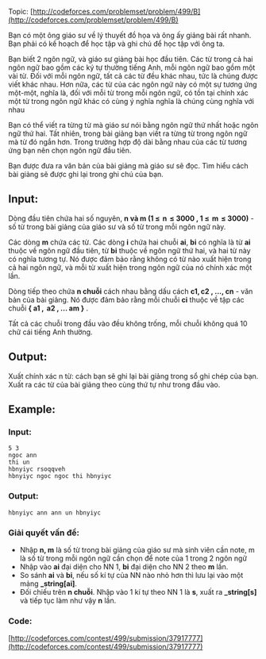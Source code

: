 Topic: [http://codeforces.com/problemset/problem/499/B](http://codeforces.com/problemset/problem/499/B)

Bạn có một ông giáo sư về lý thuyết đồ họa và ông ấy giảng bài rất nhanh. Bạn phải có kế hoạch để học tập và ghi chú để học tập với ông ta.

Bạn biết 2 ngôn ngữ, và giáo sư giảng bài học đầu tiên. Các từ trong cả hai ngôn ngữ bao gồm các ký tự thường tiếng Anh, mỗi ngôn ngữ bao gồm một vài từ. Đối với mỗi ngôn ngữ, tất cả các từ đều khác nhau, tức là chúng được viết khác nhau. Hơn nữa, các từ của các ngôn ngữ này có một sự tương ứng một-một, nghĩa là, đối với mỗi từ trong mỗi ngôn ngữ, có tồn tại chính xác một từ trong ngôn ngữ khác có cùng ý nghĩa nghĩa là chúng cùng nghĩa với nhau

Bạn có thể viết ra từng từ mà giáo sư nói bằng ngôn ngữ thứ nhất hoặc ngôn ngữ thứ hai. Tất nhiên, trong bài giảng bạn viết ra từng từ trong ngôn ngữ mà từ đó ngắn hơn. Trong trường hợp độ dài bằng nhau của các từ tương ứng bạn nên chọn ngôn ngữ đầu tiên.

Bạn được đưa ra văn bản của bài giảng mà giáo sư sẽ đọc. Tìm hiểu cách bài giảng sẽ được ghi lại trong ghi chú của bạn.

## Input:

Dòng đầu tiên chứa hai số nguyên, **n và m (1 ≤  n  ≤ 3000 , 1 ≤  m  ≤ 3000)** - số từ trong bài giảng của giáo sư và số từ trong mỗi ngôn ngữ này.

Các dòng **m** chứa các từ. Các dòng **i** chứa hai chuỗi **ai**, **bi** có nghĩa là từ **ai** thuộc về ngôn ngữ đầu tiên, từ **bi** thuộc về ngôn ngữ thứ hai, và hai từ này có nghĩa tương tự. Nó được đảm bảo rằng không có từ nào xuất hiện trong cả hai ngôn ngữ, và mỗi từ xuất hiện trong ngôn ngữ của nó chính xác một lần.

Dòng tiếp theo chứa **n chuỗi** cách nhau bằng dấu cách **c1, c2 , ..., cn** - văn bản của bài giảng. Nó được đảm bảo rằng mỗi chuỗi **ci** thuộc về tập các chuỗi **{ a1 ,  a2 , ... am }** .

Tất cả các chuỗi trong đầu vào đều không trống, mỗi chuỗi không quá 10 chữ cái tiếng Anh thường.

## Output:
Xuất chính xác n từ: cách bạn sẽ ghi lại bài giảng trong sổ ghi chép của bạn. Xuất ra các từ của bài giảng theo cùng thứ tự như trong đầu vào.

## Example:
### Input:
```
5 3
ngoc ann
thi un
hbnyiyc rsoqqveh
hbnyiyc ngoc ngoc thi hbnyiyc
```

### Output:

```
hbnyiyc ann ann un hbnyiyc
```
### Giải quyết vấn đề:
+ Nhập **n, m** là số từ trong bài giảng của giáo sư mà sinh viên cần note, m là số từ trong mỗi ngôn ngữ cần chọn để note của 1 trong 2 ngôn ngữ
+ Nhập vào **ai** đại diện cho NN 1, **bi** đại diện cho NN 2 theo **m** lần.
+ So sánh **ai** và **bi**, nếu số kí tự của NN nào nhỏ hơn thì lưu lại vào một mảng **_string[ai]**.
+ Đối chiếu trên **n chuỗi**. Nhập vào 1 kí tự theo NN 1 là **s**, xuất ra **_string[s]** và tiếp tục làm như vậy **n** lần.

### Code: 

[http://codeforces.com/contest/499/submission/37917777](http://codeforces.com/contest/499/submission/37917777)







